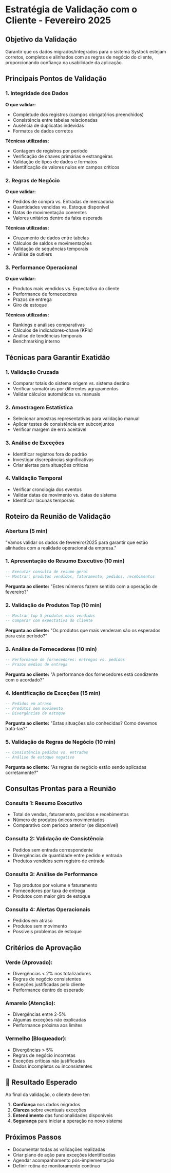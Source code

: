# Estratégia de Validação com o Cliente - Fevereiro 2025

## Objetivo da Validação
Garantir que os dados migrados/integrados para o sistema Systock estejam corretos, completos e alinhados com as regras de negócio do cliente, proporcionando confiança na usabilidade da aplicação.

## Principais Pontos de Validação

### 1. **Integridade dos Dados**
**O que validar:**
- Completude dos registros (campos obrigatórios preenchidos)
- Consistência entre tabelas relacionadas
- Ausência de duplicatas indevidas
- Formatos de dados corretos

**Técnicas utilizadas:**
- Contagem de registros por período
- Verificação de chaves primárias e estrangeiras
- Validação de tipos de dados e formatos
- Identificação de valores nulos em campos críticos

### 2. **Regras de Negócio**
**O que validar:**
- Pedidos de compra vs. Entradas de mercadoria
- Quantidades vendidas vs. Estoque disponível
- Datas de movimentação coerentes
- Valores unitários dentro da faixa esperada

**Técnicas utilizadas:**
- Cruzamento de dados entre tabelas
- Cálculos de saldos e movimentações
- Validação de sequências temporais
- Análise de outliers

### 3. **Performance Operacional**
**O que validar:**
- Produtos mais vendidos vs. Expectativa do cliente
- Performance de fornecedores
- Prazos de entrega
- Giro de estoque

**Técnicas utilizadas:**
- Rankings e análises comparativas
- Cálculos de indicadores-chave (KPIs)
- Análise de tendências temporais
- Benchmarking interno

## Técnicas para Garantir Exatidão

### 1. **Validação Cruzada**
- Comparar totais do sistema origem vs. sistema destino
- Verificar somatórias por diferentes agrupamentos
- Validar cálculos automáticos vs. manuais

### 2. **Amostragem Estatística**
- Selecionar amostras representativas para validação manual
- Aplicar testes de consistência em subconjuntos
- Verificar margem de erro aceitável

### 3. **Análise de Exceções**
- Identificar registros fora do padrão
- Investigar discrepâncias significativas
- Criar alertas para situações críticas

### 4. **Validação Temporal**
- Verificar cronologia dos eventos
- Validar datas de movimento vs. datas de sistema
- Identificar lacunas temporais

## Roteiro da Reunião de Validação

### **Abertura (5 min)**
"Vamos validar os dados de fevereiro/2025 para garantir que estão alinhados com a realidade operacional da empresa."

### **1. Apresentação do Resumo Executivo (10 min)**
```sql
-- Executar consulta de resumo geral
-- Mostrar: produtos vendidos, faturamento, pedidos, recebimentos
```
**Pergunta ao cliente:** "Estes números fazem sentido com a operação de fevereiro?"

### **2. Validação de Produtos Top (10 min)**
```sql
-- Mostrar top 5 produtos mais vendidos
-- Comparar com expectativa do cliente
```
**Pergunta ao cliente:** "Os produtos que mais venderam são os esperados para este período?"

### **3. Análise de Fornecedores (10 min)**
```sql
-- Performance de fornecedores: entregas vs. pedidos
-- Prazos médios de entrega
```
**Pergunta ao cliente:** "A performance dos fornecedores está condizente com o acordado?"

### **4. Identificação de Exceções (15 min)**
```sql
-- Pedidos em atraso
-- Produtos sem movimento
-- Divergências de estoque
```
**Pergunta ao cliente:** "Estas situações são conhecidas? Como devemos tratá-las?"

### **5. Validação de Regras de Negócio (10 min)**
```sql
-- Consistência pedidos vs. entradas
-- Análise de estoque negativo
```
**Pergunta ao cliente:** "As regras de negócio estão sendo aplicadas corretamente?"

## Consultas Prontas para a Reunião

### **Consulta 1: Resumo Executivo**
- Total de vendas, faturamento, pedidos e recebimentos
- Número de produtos únicos movimentados
- Comparativo com período anterior (se disponível)

### **Consulta 2: Validação de Consistência**
- Pedidos sem entrada correspondente
- Divergências de quantidade entre pedido e entrada
- Produtos vendidos sem registro de entrada

### **Consulta 3: Análise de Performance**
- Top produtos por volume e faturamento
- Fornecedores por taxa de entrega
- Produtos com maior giro de estoque

### **Consulta 4: Alertas Operacionais**
- Pedidos em atraso
- Produtos sem movimento
- Possíveis problemas de estoque

## Critérios de Aprovação

### **Verde (Aprovado):**
- Divergências < 2% nos totalizadores
- Regras de negócio consistentes
- Exceções justificadas pelo cliente
- Performance dentro do esperado

### **Amarelo (Atenção):**
- Divergências entre 2-5%
- Algumas exceções não explicadas
- Performance próxima aos limites

### **Vermelho (Bloqueador):**
- Divergências > 5%
- Regras de negócio incorretas
- Exceções críticas não justificadas
- Dados incompletos ou inconsistentes

## 🎯 Resultado Esperado

Ao final da validação, o cliente deve ter:
1. **Confiança** nos dados migrados
2. **Clareza** sobre eventuais exceções
3. **Entendimento** das funcionalidades disponíveis
4. **Segurança** para iniciar a operação no novo sistema

## Próximos Passos

- Documentar todas as validações realizadas
- Criar plano de ação para exceções identificadas
- Agendar acompanhamento pós-implementação
- Definir rotina de monitoramento contínuo
